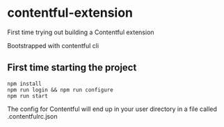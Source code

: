 # contentful-extension
First time trying out building a Contentful extension

Bootstrapped with contentful cli

## First time starting the project
```
npm install
npm run login && npm run configure
npm run start
```

The config for Contentful will end up in your user directory in a file called .contentfulrc.json